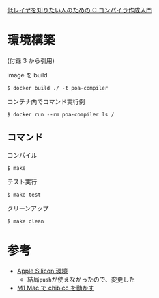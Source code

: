 [低レイヤを知りたい人のための C コンパイラ作成入門](https://www.sigbus.info/compilerbook)

# 環境構築

(付録 3 から引用)

image を build

```
$ docker build ./ -t poa-compiler
```

コンテナ内でコマンド実行例

```
$ docker run --rm poa-compiler ls /
```

## コマンド

コンパイル

```
$ make
```

テスト実行

```
$ make test
```

クリーンアップ

```
$ make clean
```

# 参考

- [Apple Silicon 環境](https://zenn.dev/tok/scraps/51f8ec23ea48e1)
  - 結局`push`が使えなかったので、変更した
- [M1 Mac で chibicc を動かす](https://sbite.hatenablog.com/entry/2021/04/21/222225)
